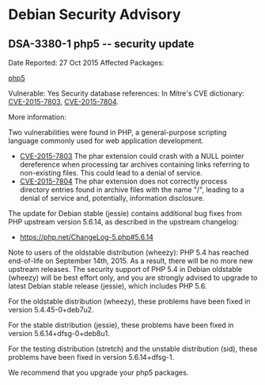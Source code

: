 
Debian Security Advisory
========================


DSA-3380-1 php5 -- security update
----------------------------------



Date Reported:
27 Oct 2015
Affected Packages:

[php5](https://packages.debian.org/src:php5)

Vulnerable:
Yes
Security database references:
In Mitre's CVE dictionary: [CVE-2015-7803](https://security-tracker.debian.org/tracker/CVE-2015-7803), [CVE-2015-7804](https://security-tracker.debian.org/tracker/CVE-2015-7804).  

More information:

Two vulnerabilities were found in PHP, a general-purpose scripting
language commonly used for web application development.


* [CVE-2015-7803](https://security-tracker.debian.org/tracker/CVE-2015-7803)
The phar extension could crash with a NULL pointer dereference
 when processing tar archives containing links referring to
 non-existing files. This could lead to a denial of service.
* [CVE-2015-7804](https://security-tracker.debian.org/tracker/CVE-2015-7804)
The phar extension does not correctly process directory entries
 found in archive files with the name "/", leading to a denial of
 service and, potentially, information disclosure.


The update for Debian stable (jessie) contains additional bug fixes
from PHP upstream version 5.6.14, as described in the upstream
changelog:


* <https://php.net/ChangeLog-5.php#5.6.14>


Note to users of the oldstable distribution (wheezy): PHP 5.4 has
reached end-of-life on September 14th, 2015. As a result, there will
be no more new upstream releases. The security support of PHP 5.4 in
Debian oldstable (wheezy) will be best effort only, and you are
strongly advised to upgrade to latest Debian stable release (jessie),
which includes PHP 5.6.


For the oldstable distribution (wheezy), these problems have been fixed
in version 5.4.45-0+deb7u2.


For the stable distribution (jessie), these problems have been fixed in
version 5.6.14+dfsg-0+deb8u1.


For the testing distribution (stretch) and the unstable distribution
(sid), these problems have been fixed in version 5.6.14+dfsg-1.


We recommend that you upgrade your php5 packages.





